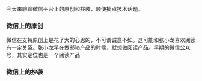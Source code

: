 今天来聊聊微信平台上的原创和抄袭，顺便扯点技术话题。

### 微信上的原创
微信在支持原创上是花了大的心思的，不可谓诚意不如。这可能和张小龙喜欢阅读有一定关系。张小龙早在做邮箱产品的时候，就想做阅读产品。早期的微信公众号，其实定位也是一个阅读产品

### 微信上的抄袭
<!--stackedit_data:
eyJoaXN0b3J5IjpbLTEzNzgwMTAwOV19
-->